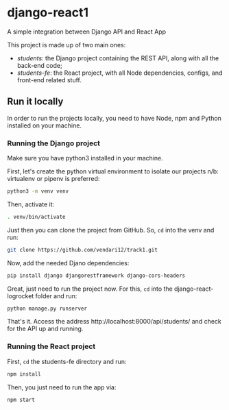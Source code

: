 # django-react1
A simple integration between Django API and React App

This project is made up of two main ones:

- *students*: the Django project containing the REST API, along with all the back-end code;
- *students-fe*: the React project, with all Node dependencies, configs, and front-end related stuff.

## Run it locally

In order to run the projects locally, you need to have Node, npm and Python installed on your machine.

### Running the Django project

Make sure you have python3 installed in your machine.

First, let's create the python virtual environment to isolate our projects
n/b: virtualenv or pipenv is preferred:

```bash
python3 -m venv venv
```

Then, activate it:

```bash
. venv/bin/activate
```

Just then you can clone the project from GitHub. So, `cd` into the venv and run:

```bash
git clone https://github.com/vendari12/track1.git
```

Now, add the needed Djano dependencies:

```bash
pip install django djangorestframework django-cors-headers
```

Great, just need to run the project now. For this, `cd` into the django-react-logrocket folder and run:

```bash
python manage.py runserver
```

That's it. Access the address http://localhost:8000/api/students/ and check for the API up and running.

### Running the React project

First, `cd` the students-fe directory and run:

```bash
npm install
```

Then, you just need to run the app via:

```bash
npm start
```

